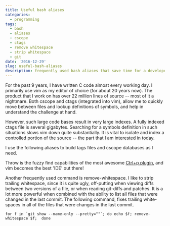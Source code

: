 ```yaml
---
title: Useful bash aliases
categories:
  - programming
tags:
  - bash
  - aliases
  - cscope
  - ctags
  - remove whitespace
  - strip whitespace
  - git
date: '2016-12-29'
slug: useful-bash-aliases
description: frequently used bash aliases that save time for a developer
---
```


For the past 9 years, I have written C code almost every working day. I primarily use vim as my editor of choice (for about 20 years now). The product that I work on has over 22 million lines of source -- most of it a nightmare. Both cscope and ctags (integrated into vim), allow me to quickly move between files and lookup definitions of symbols, and help in understand the challenge at hand. 

However, such large code bases result in very large indexes. A fully indexed ctags file is several gigabytes. Searching for a symbols definition in such situations slows vim down quite substantially. It is vital to isolate and index a controlled portion of the source -- the part that I am interested in today.

I use the following aliases to build tags files and cscope databases as I need.

<script src="https://gist.github.com/shiva/89240cdece79f84867f0feeb9d73f1f5.js"></script>

Throw is the fuzzy find capabilities of the most awesome [Ctrl+p plugin][1], and vim becomes the best 'IDE' out there!

Another frequently used command is remove-whitespace. I like to strip trailing whitespace, since it is quite ugly, off-putting when viewing diffs between two versions of a file, or when reading git-diffs and patches. It is a lot more powerful when combined with the ability to list all files that were changed in the last commit. The following command, fixes trailing white-spaces in all of the files that were changes in the last commit.

```
for f in `git show --name-only --pretty=""`; do echo $f; remove-whitespace $f;  done
```


[1]: https://github.com/kien/ctrlp.vim
